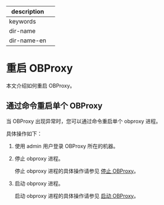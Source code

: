 |description||
|---|---|
|keywords||
|dir-name||
|dir-name-en||

# 重启 OBProxy

本文介绍如何重启 OBProxy。

## 通过命令重启单个 OBProxy

当 OBProxy 出现异常时，您可以通过命令重启单个 obproxy 进程。

具体操作如下：

1. 使用 admin 用户登录 OBProxy 所在的机器。

2. 停止 obproxy 进程。

   停止 obproxy 进程的具体操作请参见 [停止 OBProxy](../300.manage-obproxy/400.stop-obproxy.md)。

3. 启动 obproxy 进程。

   启动 obproxy 进程的具体操作请参见 [启动 OBProxy](../300.manage-obproxy/200.start-obproxy.md)。
